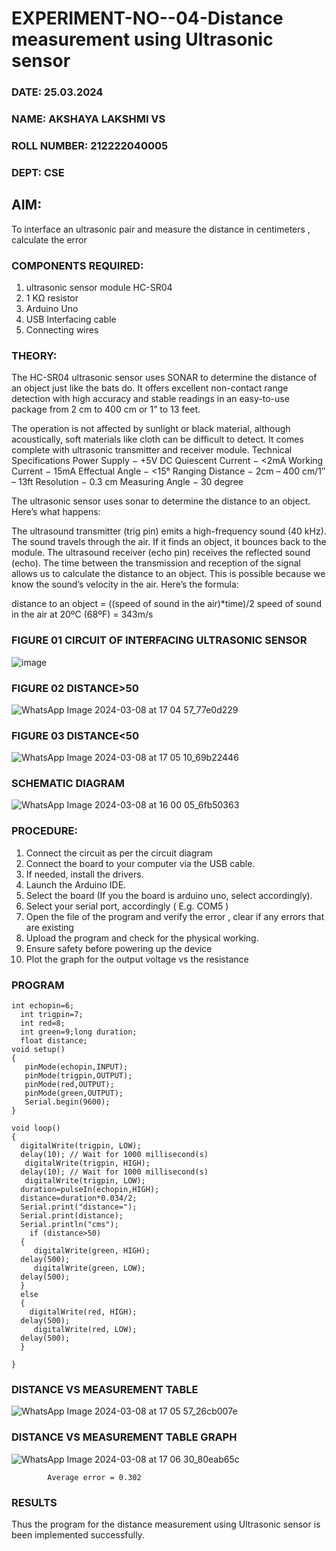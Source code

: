 # EXPERIMENT-NO--04-Distance measurement using Ultrasonic sensor
### DATE: 25.03.2024
### NAME: AKSHAYA LAKSHMI VS
### ROLL NUMBER: 212222040005
### DEPT: CSE

## AIM: 
To interface an ultrasonic pair and measure the distance in centimeters , calculate the error
 
### COMPONENTS REQUIRED:
1.	ultrasonic sensor module HC-SR04
2.	1 KΩ resistor 
3.	Arduino Uno 
4.	USB Interfacing cable 
5.	Connecting wires 


### THEORY: 
The HC-SR04 ultrasonic sensor uses SONAR to determine the distance of an object just like the bats do. It offers excellent non-contact range detection with high accuracy and stable readings in an easy-to-use package from 2 cm to 400 cm or 1” to 13 feet.

The operation is not affected by sunlight or black material, although acoustically, soft materials like cloth can be difficult to detect. It comes complete with ultrasonic transmitter and receiver module.
Technical Specifications
Power Supply − +5V DC
Quiescent Current − <2mA
Working Current − 15mA
Effectual Angle − <15°
Ranging Distance − 2cm – 400 cm/1″ – 13ft
Resolution − 0.3 cm
Measuring Angle − 30 degree

The ultrasonic sensor uses sonar to determine the distance to an object. Here’s what happens:

The ultrasound transmitter (trig pin) emits a high-frequency sound (40 kHz).
The sound travels through the air. If it finds an object, it bounces back to the module.
The ultrasound receiver (echo pin) receives the reflected sound (echo).
The time between the transmission and reception of the signal allows us to calculate the distance to an object. This is possible because we know the sound’s velocity in the air. Here’s the formula:

distance to an object = ((speed of sound in the air)*time)/2
speed of sound in the air at 20ºC (68ºF) = 343m/s

### FIGURE 01 CIRCUIT OF INTERFACING ULTRASONIC SENSOR 


![image](https://user-images.githubusercontent.com/36288975/166430594-5adb4ca9-5a42-4781-a7e6-7236b3766a85.png)

### FIGURE 02 DISTANCE>50

![WhatsApp Image 2024-03-08 at 17 04 57_77e0d229](https://github.com/AkshayalakshmiVS/Experiment--04-Interfacing-digital-output-with-arduino-ultrasonic-sensor/assets/128115963/22171038-e46d-4c47-9cd1-5d29e1250bff)

### FIGURE 03 DISTANCE<50

![WhatsApp Image 2024-03-08 at 17 05 10_69b22446](https://github.com/AkshayalakshmiVS/Experiment--04-Interfacing-digital-output-with-arduino-ultrasonic-sensor/assets/128115963/685ad315-9199-4058-b668-e1336ba2432e)

### SCHEMATIC DIAGRAM

![WhatsApp Image 2024-03-08 at 16 00 05_6fb50363](https://github.com/AkshayalakshmiVS/Experiment--04-Interfacing-digital-output-with-arduino-ultrasonic-sensor/assets/128115963/890943b9-ad68-4eae-81a3-a38b74ea3e28)



### PROCEDURE:
1.	Connect the circuit as per the circuit diagram 
2.	Connect the board to your computer via the USB cable.
3.	If needed, install the drivers.
4.	Launch the Arduino IDE.
5.	Select the board (If you the board is arduino uno, select accordingly).
6.	Select your serial port, accordingly ( E.g. COM5 )
7.	Open the file of the program  and verify the error , clear if any errors that are existing 
8.	Upload the program and check for the physical working. 
9.	Ensure safety before powering up the device 
10.	Plot the graph for the output voltage vs the resistance 


### PROGRAM 
```
int echopin=6;
  int trigpin=7;
  int red=8;
  int green=9;long duration;
  float distance;
void setup()
{
   pinMode(echopin,INPUT);
   pinMode(trigpin,OUTPUT);
   pinMode(red,OUTPUT);
   pinMode(green,OUTPUT);
   Serial.begin(9600);
}

void loop()
{
  digitalWrite(trigpin, LOW);
  delay(10); // Wait for 1000 millisecond(s)
   digitalWrite(trigpin, HIGH);
  delay(10); // Wait for 1000 millisecond(s)
   digitalWrite(trigpin, LOW);
  duration=pulseIn(echopin,HIGH);
  distance=duration*0.034/2;
  Serial.print("distance=");
  Serial.print(distance);
  Serial.println("cms");
    if (distance>50)
  {
     digitalWrite(green, HIGH);
  delay(500);
     digitalWrite(green, LOW);
  delay(500);
  }
  else
  {
    digitalWrite(red, HIGH);
  delay(500);
     digitalWrite(red, LOW);
  delay(500);
  }
    
}
```





### DISTANCE VS MEASUREMENT TABLE


![WhatsApp Image 2024-03-08 at 17 05 57_26cb007e](https://github.com/AkshayalakshmiVS/Experiment--04-Interfacing-digital-output-with-arduino-ultrasonic-sensor/assets/128115963/49ac3382-e842-47a4-96d5-484d0a1e24ac)

### DISTANCE VS MEASUREMENT TABLE GRAPH

![WhatsApp Image 2024-03-08 at 17 06 30_80eab65c](https://github.com/AkshayalakshmiVS/Experiment--04-Interfacing-digital-output-with-arduino-ultrasonic-sensor/assets/128115963/acb2c72c-d9b0-4725-ac55-75795b6bfce3)



			


			
			
			
			
			
			Average error = 0.302
 








### RESULTS

Thus the program for the distance measurement using Ultrasonic sensor is been implemented successfully.

 
